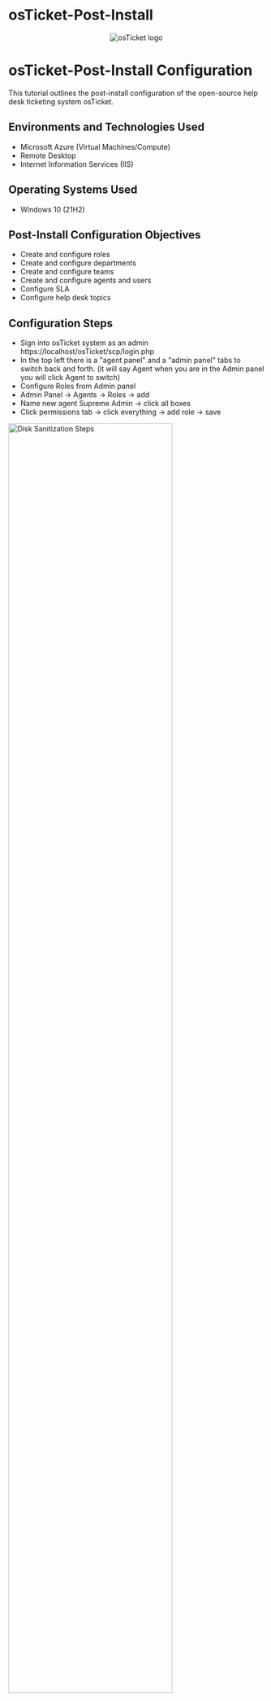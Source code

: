 # osTicket-Post-Install
<p align="center">
<img src="https://i.imgur.com/Clzj7Xs.png" alt="osTicket logo"/>
</p>

<h1>osTicket-Post-Install Configuration</h1>
This tutorial outlines the post-install configuration of the open-source help desk ticketing system osTicket.<br />


<h2>Environments and Technologies Used</h2>

- Microsoft Azure (Virtual Machines/Compute)
- Remote Desktop
- Internet Information Services (IIS)

<h2>Operating Systems Used </h2>

- Windows 10</b> (21H2)

<h2>Post-Install Configuration Objectives</h2>

- Create and configure roles
- Create and configure departments 
- Create and configure teams
- Create and configure agents and users
- Configure SLA
- Configure help desk topics

<h2>Configuration Steps</h2>

-  Sign into osTicket system as an admin https://localhost/osTicket/scp/login.php
-  In the top left there is a "agent panel" and a "admin panel" tabs to switch back and forth. (it will say Agent when you are in the Admin panel you will click Agent to switch)
-  Configure Roles from Admin panel
-  Admin Panel -> Agents -> Roles -> add
-  Name new agent Supreme Admin -> click all boxes
-  Click permissions tab -> click everything -> add role -> save


<p>
<img src="https://imgur.com/ETrEen3.png" height="80%" width="80%" alt="Disk Sanitization Steps"/>
</p>
<p>
Roles

-  Configure Departments
-  Admin Panel -> Agents -> Departments -> add department
-  Name new department System Administrators -> keep default settings for now -> create department

</p>
<br />

<p>
<img src="https://imgur.com/w9pAPHi.png" height="80%" width="80%" alt="Disk Sanitization Steps"/>
</p>
<p>
Departments

-  Configure Teams
-  Admin Panel -> Agents -> Teams
-  Name first team Level I Support -> We won't add any users just create team
-  Name second team Level II Support -> We won't add any users just create team
-  Allow anyone to create tickets
-  Admin Panel -> Settings -> User Settings -> make sure registration required is UNchecked
  


</p>
<br />

<p>
<img src="https://imgur.com/eeO8zeF.png" height="80%" width="80%" alt="Disk Sanitization Steps"/>
</p>
<p>
Teams

-  Configure Agents (workers)
-  Admin Panel -> Agents -> Add New
-  Name first agent Jane Doe
-  Create credentials for both and save then for future use
-  Click set set password button after username  
-  On set agent password UNcheck "send the agent a password reset email" -> UNcheck "require password change at next login" -> click set
-  Under the access tab -> primary department is system admin, supreme admin -> under Teams select level II agent -> create.
-  Name the second John Doe -> same settings as Jane


</p>
<br />

<p>
<img src="https://imgur.com/B9jE1t8.png" height="80%" width="80%" alt="Disk Sanitization Steps"/>
</p>
<p>
Agent
</p>
<br />

<p>
<img src="https://imgur.com/Tu2VvQd.png" height="80%" width="80%" alt="Disk Sanitization Steps"/>
</p>
<p>
Agents

-  Configure Users (customers)
-  Switch to Agent Panel -> Users -> Add New
-  Name the first one Karen Doe -> make up email Karen@osTicket.com for example
-  Create a second one named Ken Doe

</p>
<br />

<p>
<img src="https://imgur.com/KRhFvRv.png" height="80%" width="80%" alt="Disk Sanitization Steps"/>
</p>
<p>
Users

-  Configure SLA
-  Switch back to Admin Panel -> Manage -> SLA
-  Name the first one Sev-A -> grace period set for 1 hour-> schedule 24/7 -> add plan
-  Name the second on Sev-B -> grace period 4 hours -> schedule 24/7
-  Name the third Sev-C grace period 8 hours -> Monday-Friday 8am-5pm with US holidays

</p>
<br />

<p>
<img src="https://imgur.com/Mfi51ik.png" height="80%" width="80%" alt="Disk Sanitization Steps"/>
</p>
<p>
Sla
</p>
<br />

<p>
<img src="https://imgur.com/RiLyieb.png" height="80%" width="80%" alt="Disk Sanitization Steps"/>
</p>
<p>
Slas

-  Configure Help Topics
-  Admin Panel -> Manage -> Help Topics -> add new 
-  Name the first one Business Critical Outage -> make all the "parent topic" top-level topic (default setting) -> Add topic -> save changes
-  Name the second Personal Computer Issues
-  Name the third Equipment Request
-  Name the fourth Password Reset

</p>
<br />

<p>
<img src="https://imgur.com/96eADGP.png" height="80%" width="80%" alt="Disk Sanitization Steps"/>
</p>
<p>
Help topics
</p>
<br />
